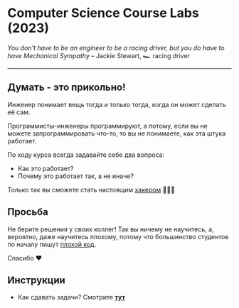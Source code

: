 # Computer Science Course Labs (2023)

_You don't have to be an engineer to be a racing driver, but you do have to have Mechanical Sympathy_ – Jackie Stewart, 🏎️ racing driver

---

## Думать - это прикольно!
Инженер понимает вещь тогда и только тогда, когда он может сделать её сам.

Программисты-инженеры программируют, а потому, если вы не можете запрограммировать что-то, то вы не понимаете, как эта штука работает.

По ходу курса всегда задавайте себе два вопроса:
- Как это работает?
- Почему это работает так, а не иначе?

Только так вы сможете стать настоящим [хакером](https://en.wikipedia.org/wiki/Hacker) 👨🏻‍💻

## Просьба

Не берите решения у своих коллег! Так вы ничему не научитесь, а, вероятно, даже научитесь плохому, потому что большинство студентов по началу пишут [плохой код](https://lvivity.com/how-to-write-good-code).

Спасибо ❤️

## Инструкции

- Как сдавать задачи? Смотрите [**тут**](./profile/submission.md)
